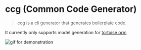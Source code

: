 # ccg (Common Code Generator)

> ccg is a cli generator that generates boilerplate code.

It currently only supports model generation for [tortoise orm](https://tortoise-orm.readthedocs.io/en/latest/)

![gif for demonstration](https://i.imgur.com/HNl8mne.gif)
